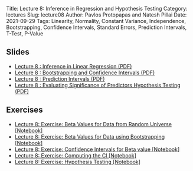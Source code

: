 Title: Lecture 8: Inference in Regression and Hypothesis Testing
Category: lectures
Slug: lecture08
Author: Pavlos Protopapas and Natesh Pillai
Date: 2021-09-29
Tags: Linearity, Normality, Constant Variance, Independence, Bootstrapping, Confidence Intervals, Standard Errors, Prediction Intervals, T-Test, P-Value

## Slides
- [Lecture 8 : Inference in Linear Regression (PDF)]({attach}presentation/Inference_Linear_Regression.pdf)
- [Lecture 8 : Bootstrapping and Confidence Intervals (PDF)]({attach}presentation/Bootstrap_CI.pdf)
- [Lecture 8 : Prediction Intervals (PDF)]({attach}presentation/Inference_PrecitionCI.pdf)
- [Lecture 8 : Evaluating Significance of Predictors Hypothesis Testing (PDF)]({attach}presentation/Inference_HypothesisTesting.pdf)

## Exercises
- [Lecture 8: Exercise: Beta Values for Data from Random Universe [Notebook]]({filename}notebook/s2-ex1.ipynb)
- [Lecture 8: Exercise: Beta Values for Data using Bootstrapping [Notebook]]({filename}notebook/s2-ex2.ipynb)
- [Lecture 8: Exercise: Confidence Intervals for Beta value [Notebook]]({filename}notebook/s2-ex3.ipynb)
- [Lecture 8: Exercise: Computing the CI [Notebook]]({filename}notebook/s3-exd2-challenge.ipynb)
- [Lecture 8: Exercise: Hypothesis Testing [Notebook]]({filename}notebook/s3-exd1-challenge.ipynb)